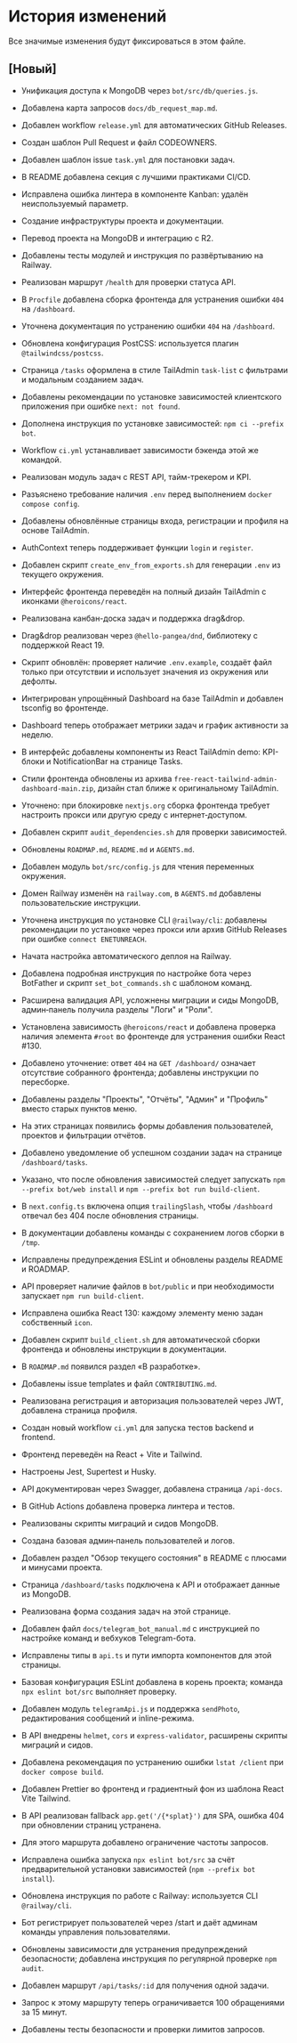 <!-- Назначение файла: список изменений по версиям. -->
# История изменений

Все значимые изменения будут фиксироваться в этом файле.

## [Новый]
- Унификация доступа к MongoDB через `bot/src/db/queries.js`.
- Добавлена карта запросов `docs/db_request_map.md`.
- Добавлен workflow `release.yml` для автоматических GitHub Releases.
- Создан шаблон Pull Request и файл CODEOWNERS.
- Добавлен шаблон issue `task.yml` для постановки задач.
- В README добавлена секция с лучшими практиками CI/CD.
- Исправлена ошибка линтера в компоненте Kanban: удалён неиспользуемый параметр.
- Создание инфраструктуры проекта и документации.
- Перевод проекта на MongoDB и интеграцию с R2.
- Добавлены тесты модулей и инструкция по развёртыванию на Railway.
- Реализован маршрут `/health` для проверки статуса API.
- В `Procfile` добавлена сборка фронтенда для устранения ошибки `404` на `/dashboard`.
- Уточнена документация по устранению ошибки `404` на `/dashboard`.
- Обновлена конфигурация PostCSS: используется плагин `@tailwindcss/postcss`.
- Страница `/tasks` оформлена в стиле TailAdmin `task-list` с фильтрами и модальным созданием задач.
- Добавлены рекомендации по установке зависимостей клиентского приложения при ошибке `next: not found`.
- Дополнена инструкция по установке зависимостей: `npm ci --prefix bot`.
- Workflow `ci.yml` устанавливает зависимости бэкенда этой же командой.
- Реализован модуль задач с REST API, тайм-трекером и KPI.
- Разъяснено требование наличия `.env` перед выполнением `docker compose config`.
- Добавлены обновлённые страницы входа, регистрации и профиля на основе TailAdmin.
- AuthContext теперь поддерживает функции `login` и `register`.
- Добавлен скрипт `create_env_from_exports.sh` для генерации `.env` из текущего
  окружения.
- Интерфейс фронтенда переведён на полный дизайн TailAdmin с иконками `@heroicons/react`.
- Реализована канбан-доска задач и поддержка drag&drop.
- Drag&drop реализован через `@hello-pangea/dnd`, библиотеку с поддержкой React 19.
- Скрипт обновлён: проверяет наличие `.env.example`, создаёт файл только при
  отсутствии и использует значения из окружения или дефолты.
- Интегрирован упрощённый Dashboard на базе TailAdmin и добавлен tsconfig во фронтенде.
- Dashboard теперь отображает метрики задач и график активности за неделю.
- В интерфейс добавлены компоненты из React TailAdmin demo: KPI-блоки и NotificationBar на странице Tasks.
- Стили фронтенда обновлены из архива `free-react-tailwind-admin-dashboard-main.zip`, дизайн стал ближе к оригинальному TailAdmin.
- Уточнено: при блокировке `nextjs.org` сборка фронтенда требует настроить прокси или другую среду с интернет‑доступом.
- Добавлен скрипт `audit_dependencies.sh` для проверки зависимостей.
- Обновлены `ROADMAP.md`, `README.md` и `AGENTS.md`.
- Добавлен модуль `bot/src/config.js` для чтения переменных окружения.
- Домен Railway изменён на `railway.com`, в `AGENTS.md` добавлены пользовательские инструкции.
- Уточнена инструкция по установке CLI `@railway/cli`: добавлены рекомендации по установке через прокси или архив GitHub Releases при ошибке `connect ENETUNREACH`.
- Начата настройка автоматического деплоя на Railway.
- Добавлена подробная инструкция по настройке бота через BotFather и скрипт `set_bot_commands.sh` с шаблоном команд.
- Расширена валидация API, усложнены миграции и сиды MongoDB, админ‑панель получила разделы "Логи" и "Роли".
- Установлена зависимость `@heroicons/react` и добавлена проверка наличия элемента `#root` во фронтенде для устранения ошибки React #130.
- Добавлено уточнение: ответ `404` на `GET /dashboard/` означает отсутствие собранного фронтенда; добавлены инструкции по пересборке.
- Добавлены разделы "Проекты", "Отчёты", "Админ" и "Профиль" вместо старых пунктов меню.
- На этих страницах появились формы добавления пользователей, проектов и фильтрации отчётов.
- Добавлено уведомление об успешном создании задач на странице `/dashboard/tasks`.
- Указано, что после обновления зависимостей следует запускать `npm --prefix bot/web install` и `npm --prefix bot run build-client`.
- В `next.config.ts` включена опция `trailingSlash`, чтобы `/dashboard` отвечал без 404 после обновления страницы.
- В документации добавлены команды с сохранением логов сборки в `/tmp`.
- Исправлены предупреждения ESLint и обновлены разделы README и ROADMAP.
- API проверяет наличие файлов в `bot/public` и при необходимости запускает `npm run build-client`.
- Исправлена ошибка React 130: каждому элементу меню задан собственный `icon`.
- Добавлен скрипт `build_client.sh` для автоматической сборки фронтенда и обновлены инструкции в документации.
- В `ROADMAP.md` появился раздел «В разработке».
- Добавлены issue templates и файл `CONTRIBUTING.md`.
- Реализована регистрация и авторизация пользователей через JWT, добавлена страница профиля.
- Создан новый workflow `ci.yml` для запуска тестов backend и frontend.
- Фронтенд переведён на React + Vite и Tailwind.
- Настроены Jest, Supertest и Husky.
- API документирован через Swagger, добавлена страница `/api-docs`.
- В GitHub Actions добавлена проверка линтера и тестов.
- Реализованы скрипты миграций и сидов MongoDB.
- Создана базовая админ‑панель пользователей и логов.
- Добавлен раздел "Обзор текущего состояния" в README с плюсами и минусами проекта.
- Страница `/dashboard/tasks` подключена к API и отображает данные из MongoDB.
- Реализована форма создания задач на этой странице.
- Добавлен файл `docs/telegram_bot_manual.md` с инструкцией по настройке команд и вебхуков Telegram-бота.
- Исправлены типы в `api.ts` и пути импорта компонентов для этой страницы.
- Базовая конфигурация ESLint добавлена в корень проекта; команда `npx eslint bot/src` выполняет проверку.
- Добавлен модуль `telegramApi.js` и поддержка `sendPhoto`, редактирования сообщений и inline-режима.
- В API внедрены `helmet`, `cors` и `express-validator`, расширены скрипты миграций и сидов.
- Добавлена рекомендация по устранению ошибки `lstat /client` при `docker compose build`.



- Добавлен Prettier во фронтенд и градиентный фон из шаблона React Vite Tailwind.
- В API реализован fallback `app.get('/{*splat}')` для SPA, ошибка 404 при обновлении страниц устранена.
- Для этого маршрута добавлено ограничение частоты запросов.
- Исправлена ошибка запуска `npx eslint bot/src` за счёт предварительной установки зависимостей (`npm --prefix bot install`).
- Обновлена инструкция по работе с Railway: используется CLI `@railway/cli`.
- Бот регистрирует пользователей через /start и даёт админам команды управления пользователями.
- Обновлены зависимости для устранения предупреждений безопасности; добавлена инструкция по регулярной проверке `npm audit`.
- Добавлен маршрут `/api/tasks/:id` для получения одной задачи.
- Запрос к этому маршруту теперь ограничивается 100 обращениями за 15 минут.
- Добавлены тесты безопасности и проверки лимитов запросов.
